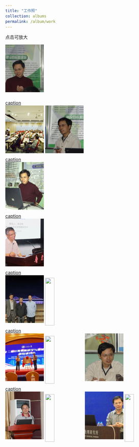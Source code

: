 ```yaml
---
title: "工作照"
collection: albums
permalink: /album/work
---
```

点击可放大
<style>.gallery-img{height: 150px;object-fit: cover;margin-bottom: 8px;}</style>
<a href="../keli_photo/work/DSC01700.JPG"><img class="gallery-img" src="../keli_photo/work/DSC01700.JPG" width="24%"><br><figcaption>caption</figcaption></a>
<a href="../keli_photo/work/会议现场.jpg"><img class="gallery-img" src="../keli_photo/work/会议现场.jpg" width="24%"></a>
<a href="../keli_photo/work/DSC01762.JPG"><img class="gallery-img" src="../keli_photo/work/DSC01762.JPG" width="24%"><br><figcaption>caption</figcaption></a>
<a href="../keli_photo/work/2005.JPG"><img class="gallery-img" src="../keli_photo/work/2005.JPG" width="24%"><br><figcaption>caption</figcaption></a>
<a href="../keli_photo/work/2017.png"><img class="gallery-img" src="../keli_photo/work/2017.png" width="24%"><br><figcaption>caption</figcaption></a>
<a href="../keli_photo/work/7ba0b3ba9cdccb925b34cb0595cf75c4.temp.jpg"><img class="gallery-img" src="../keli_photo/work/7ba0b3ba9cdccb925b34cb0595cf75c4.temp.jpg" width="24%"></a>
<a href="../keli_photo/work/1.jpg"><img class="gallery-img" src="../keli_photo/work/1.jpg" width="24%"><br><figcaption>caption</figcaption></a>
<a href="../keli_photo/work/微信图片_20220323131413.jpg"><img class="gallery-img" src="../keli_photo/work/微信图片_20220323131413.jpg" width="24%"></a>
<a href="../keli_photo/work/WeChat Image_20220323135013.jpg"><img class="gallery-img" src="../keli_photo/work/WeChat Image_20220323135013.jpg" width="24%"></a>
<a href="../keli_photo/work/DSC01778.JPG"><img class="gallery-img" src="../keli_photo/work/DSC01778.JPG" width="24%"><br><figcaption>caption</figcaption></a>
<a href="../keli_photo/work/2013.JPG"><img class="gallery-img" src="../keli_photo/work/2013.JPG" width="24%"></a>
<a href="../keli_photo/work/MG_5742.jpg"><img class="gallery-img" src="../keli_photo/work/MG_5742.jpg" width="24%"></a>
<a href="../keli_photo/work/韩克利.jpg"><img class="gallery-img" src="../keli_photo/work/韩克利.jpg" width="24%"></a>
<a href="../keli_photo/work/IMG_2912.JPG"><img class="gallery-img" src="../keli_photo/work/IMG_2912.JPG" width="24%"></a>
